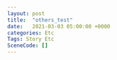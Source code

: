```yaml
---
layout: post
title:  "others_test"
date:   2021-03-03 05:00:00 +0000
categories: Etc
Tags: Story Etc
SceneCode: []
---
```

